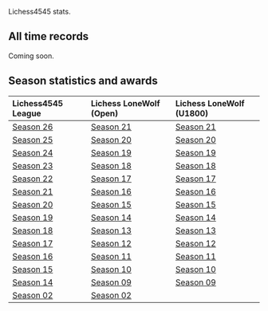 Lichess4545 stats.

## All time records

Coming soon.

## Season statistics and awards

<table>
<thead>
<tr class="header">
<th style="text-align: left;">Lichess4545 League</th>
<th style="text-align: left;">Lichess LoneWolf (Open)</th>
<th style="text-align: left;">Lichess LoneWolf (U1800)</th>
</tr>
</thead>
<tbody>
<tr class="odd">
<td style="text-align: left;"><a href="https://rahulan-c.github.io/lichess4545-stats/reports/stats_4545_s26.html">Season 26</a></td>
<td style="text-align: left;"><a href="https://rahulan-c.github.io/lichess4545-stats/reports/stats_lwopen_s21.html">Season 21</a></td>
<td style="text-align: left;"><a href="https://rahulan-c.github.io/lichess4545-stats/reports/stats_lwu1800_s21.html">Season 21</a></td>
</tr>
<tr class="even">
<td style="text-align: left;"><a href="https://rahulan-c.github.io/lichess4545-stats/reports/stats_4545_s25.html">Season 25</a></td>
<td style="text-align: left;"><a href="https://rahulan-c.github.io/lichess4545-stats/reports/stats_lwopen_s20.html">Season 20</a></td>
<td style="text-align: left;"><a href="https://rahulan-c.github.io/lichess4545-stats/reports/stats_lwu1800_s20.html">Season 20</a></td>
</tr>
<tr class="odd">
<td style="text-align: left;"><a href="https://rahulan-c.github.io/lichess4545-stats/reports/stats_4545_s24.html">Season 24</a></td>
<td style="text-align: left;"><a href="https://rahulan-c.github.io/lichess4545-stats/reports/stats_lwopen_s19.html">Season 19</a></td>
<td style="text-align: left;"><a href="https://rahulan-c.github.io/lichess4545-stats/reports/stats_lwu1800_s19.html">Season 19</a></td>
</tr>
<tr class="even">
<td style="text-align: left;"><a href="https://rahulan-c.github.io/lichess4545-stats/reports/stats_4545_s23.html">Season 23</a></td>
<td style="text-align: left;"><a href="https://rahulan-c.github.io/lichess4545-stats/reports/stats_lwopen_s18.html">Season 18</a></td>
<td style="text-align: left;"><a href="https://rahulan-c.github.io/lichess4545-stats/reports/stats_lwu1800_s18.html">Season 18</a></td>
</tr>
<tr class="odd">
<td style="text-align: left;"><a href="https://rahulan-c.github.io/lichess4545-stats/reports/stats_4545_s22.html">Season 22</a></td>
<td style="text-align: left;"><a href="https://rahulan-c.github.io/lichess4545-stats/reports/stats_lwopen_s17.html">Season 17</a></td>
<td style="text-align: left;"><a href="https://rahulan-c.github.io/lichess4545-stats/reports/stats_lwu1800_s17.html">Season 17</a></td>
</tr>
<tr class="even">
<td style="text-align: left;"><a href="https://rahulan-c.github.io/lichess4545-stats/reports/stats_4545_s21.html">Season 21</a></td>
<td style="text-align: left;"><a href="https://rahulan-c.github.io/lichess4545-stats/reports/stats_lwopen_s16.html">Season 16</a></td>
<td style="text-align: left;"><a href="https://rahulan-c.github.io/lichess4545-stats/reports/stats_lwu1800_s16.html">Season 16</a></td>
</tr>
<tr class="odd">
<td style="text-align: left;"><a href="https://rahulan-c.github.io/lichess4545-stats/reports/stats_4545_s20.html">Season 20</a></td>
<td style="text-align: left;"><a href="https://rahulan-c.github.io/lichess4545-stats/reports/stats_lwopen_s15.html">Season 15</a></td>
<td style="text-align: left;"><a href="https://rahulan-c.github.io/lichess4545-stats/reports/stats_lwu1800_s15.html">Season 15</a></td>
</tr>
<tr class="even">
<td style="text-align: left;"><a href="https://rahulan-c.github.io/lichess4545-stats/reports/stats_4545_s19.html">Season 19</a></td>
<td style="text-align: left;"><a href="https://rahulan-c.github.io/lichess4545-stats/reports/stats_lwopen_s14.html">Season 14</a></td>
<td style="text-align: left;"><a href="https://rahulan-c.github.io/lichess4545-stats/reports/stats_lwu1800_s14.html">Season 14</a></td>
</tr>
<tr class="odd">
<td style="text-align: left;"><a href="https://rahulan-c.github.io/lichess4545-stats/reports/stats_4545_s18.html">Season 18</a></td>
<td style="text-align: left;"><a href="https://rahulan-c.github.io/lichess4545-stats/reports/stats_lwopen_s13.html">Season 13</a></td>
<td style="text-align: left;"><a href="https://rahulan-c.github.io/lichess4545-stats/reports/stats_lwu1800_s13.html">Season 13</a></td>
</tr>
<tr class="even">
<td style="text-align: left;"><a href="https://rahulan-c.github.io/lichess4545-stats/reports/stats_4545_s17.html">Season 17</a></td>
<td style="text-align: left;"><a href="https://rahulan-c.github.io/lichess4545-stats/reports/stats_lwopen_s12.html">Season 12</a></td>
<td style="text-align: left;"><a href="https://rahulan-c.github.io/lichess4545-stats/reports/stats_lwu1800_s12.html">Season 12</a></td>
</tr>
<tr class="odd">
<td style="text-align: left;"><a href="https://rahulan-c.github.io/lichess4545-stats/reports/stats_4545_s16.html">Season 16</a></td>
<td style="text-align: left;"><a href="https://rahulan-c.github.io/lichess4545-stats/reports/stats_lwopen_s11.html">Season 11</a></td>
<td style="text-align: left;"><a href="https://rahulan-c.github.io/lichess4545-stats/reports/stats_lwu1800_s11.html">Season 11</a></td>
</tr>
<tr class="even">
<td style="text-align: left;"><a href="https://rahulan-c.github.io/lichess4545-stats/reports/stats_4545_s15.html">Season 15</a></td>
<td style="text-align: left;"><a href="https://rahulan-c.github.io/lichess4545-stats/reports/stats_lwopen_s10.html">Season 10</a></td>
<td style="text-align: left;"><a href="https://rahulan-c.github.io/lichess4545-stats/reports/stats_lwu1800_s10.html">Season 10</a></td>
</tr>
<tr class="odd">
<td style="text-align: left;"><a href="https://rahulan-c.github.io/lichess4545-stats/reports/stats_4545_s14.html">Season 14</a></td>
<td style="text-align: left;"><a href="https://rahulan-c.github.io/lichess4545-stats/reports/stats_lwopen_s09.html">Season 09</a></td>
<td style="text-align: left;"><a href="https://rahulan-c.github.io/lichess4545-stats/reports/stats_lwu1800_s09.html">Season 09</a></td>
</tr>
<tr class="even">
<td style="text-align: left;"><a href="https://rahulan-c.github.io/lichess4545-stats/reports/stats_4545_s02.html">Season 02</a></td>
<td style="text-align: left;"><a href="https://rahulan-c.github.io/lichess4545-stats/reports/stats_lwopen_s02.html">Season 02</a></td>
<td style="text-align: left;"></td>
</tr>
</tbody>
</table>
